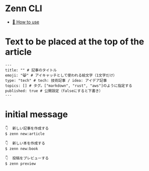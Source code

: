 # Zenn CLI

* [📘 How to use](https://zenn.dev/zenn/articles/zenn-cli-guide)

# Text to be placed at the top of the article
```
---
title: "" # 記事のタイトル
emoji: "😸" # アイキャッチとして使われる絵文字（1文字だけ）
type: "tech" # tech: 技術記事 / idea: アイデア記事
topics: [] # タグ。["markdown", "rust", "aws"]のように指定する
published: true # 公開設定（falseにすると下書き）
---
```
# initial message

```
👇  新しい記事を作成する      
$ zenn new:article

👇  新しい本を作成する        
$ zenn new:book

👇  投稿をプレビューする      
$ zenn preview
```